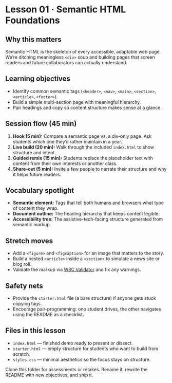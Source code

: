 # Lesson 01 · Semantic HTML Foundations

## Why this matters
Semantic HTML is the skeleton of every accessible, adaptable web page. We’re ditching meaningless `<div>` soup and building pages that screen readers and future collaborators can actually understand.

## Learning objectives
- Identify common semantic tags (`<header>`, `<nav>`, `<main>`, `<section>`, `<article>`, `<footer>`).
- Build a simple multi-section page with meaningful hierarchy.
- Pair headings and copy so content structure makes sense at a glance.

## Session flow (45 min)
1. **Hook (5 min):** Compare a semantic page vs. a div-only page. Ask students which one they’d rather maintain in a year.
2. **Live build (20 min):** Walk through the included `index.html` to show structure and intent.
3. **Guided remix (15 min):** Students replace the placeholder text with content from their own interests or another class.
4. **Share-out (5 min):** Invite a few people to narrate their structure and why it helps future readers.

## Vocabulary spotlight
- **Semantic element:** Tags that tell both humans and browsers what type of content they wrap.
- **Document outline:** The heading hierarchy that keeps content legible.
- **Accessibility tree:** The assistive-tech-facing structure generated from semantic markup.

## Stretch moves
- Add a `<figure>` and `<figcaption>` for an image that matters to the story.
- Build a nested `<article>` inside a `<section>` to simulate a news site or blog roll.
- Validate the markup via [W3C Validator](https://validator.w3.org/) and fix any warnings.

## Safety nets
- Provide the `starter.html` file (a bare structure) if anyone gets stuck copying tags.
- Encourage pair-programming: one student drives, the other navigates using the README as a checklist.

## Files in this lesson
- `index.html` — finished demo ready to present or dissect.
- `starter.html` — empty structure for students who want to build from scratch.
- `styles.css` — minimal aesthetics so the focus stays on structure.

Clone this folder for assessments or retakes. Rename it, rewrite the README with new objectives, and ship it.
